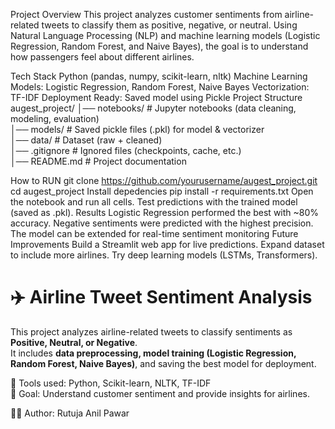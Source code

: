 Project Overview
This project analyzes customer sentiments from airline-related tweets to classify them as positive, negative, or neutral. Using Natural Language Processing (NLP) and machine learning models (Logistic Regression, Random Forest, and Naive Bayes), the goal is to understand how passengers feel about different airlines.

Tech Stack
Python (pandas, numpy, scikit-learn, nltk)
Machine Learning Models: Logistic Regression, Random Forest, Naive Bayes
Vectorization: TF-IDF
Deployment Ready: Saved model using Pickle
Project Structure
augest_project/
│── notebooks/              # Jupyter notebooks (data cleaning, modeling, evaluation)  
│── models/                 # Saved pickle files (.pkl) for model & vectorizer  
│── data/                   # Dataset (raw + cleaned)  
│── .gitignore              # Ignored files (checkpoints, cache, etc.)  
│── README.md               # Project documentation  

How to RUN
git clone https://github.com/yourusername/augest_project.git
cd augest_project
Install depedencies
pip install -r requirements.txt
Open the notebook and run all cells.
Test predictions with the trained model (saved as .pkl).
Results
Logistic Regression performed the best with ~80% accuracy.
Negative sentiments were predicted with the highest precision.
The model can be extended for real-time sentiment monitoring
Future Improvements
Build a Streamlit web app for live predictions.
Expand dataset to include more airlines.
Try deep learning models (LSTMs, Transformers).

# ✈️ Airline Tweet Sentiment Analysis  

This project analyzes airline-related tweets to classify sentiments as **Positive, Neutral, or Negative**.  
It includes **data preprocessing, model training (Logistic Regression, Random Forest, Naive Bayes)**, and saving the best model for deployment.  

📂 Tools used: Python, Scikit-learn, NLTK, TF-IDF  
🎯 Goal: Understand customer sentiment and provide insights for airlines.  

👩‍💻 Author: Rutuja Anil Pawar  






